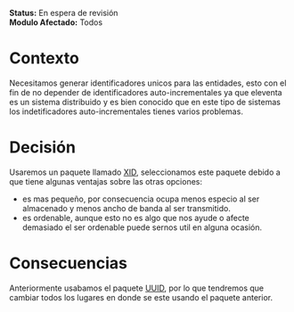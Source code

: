**Status:** En espera de revisión
<br>
**Modulo Afectado:** Todos

# Contexto

Necesitamos generar identificadores unicos para las entidades, esto con el fin de no depender
de identificadores auto-incrementales ya que eleventa es un sistema distribuido y es bien
conocido que en este tipo de sistemas los indetificadores auto-incrementales tienes varios problemas.

# Decisión

Usaremos un paquete llamado [XID](https://pub.dev/packages/xid), seleccionamos este paquete debido a que tiene algunas ventajas sobre las otras opciones:

- es mas pequeño, por consecuencia ocupa menos especio al ser almacenado y menos ancho de banda al ser transmitido.
- es ordenable, aunque esto no es algo que nos ayude o afecte demasiado el ser ordenable
  puede sernos util en alguna ocasión.

# Consecuencias

Anteriormente usabamos el paquete [UUID](https://pub.dev/packages/uuid), por lo que tendremos que cambiar todos los lugares
en donde se este usando el paquete anterior.
